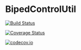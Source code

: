 # BipedControlUtil

[![Build Status](https://travis-ci.org/tkoolen/BipedControlUtil.jl.svg?branch=master)](https://travis-ci.org/tkoolen/BipedControlUtil.jl)

[![Coverage Status](https://coveralls.io/repos/tkoolen/BipedControlUtil.jl/badge.svg?branch=master&service=github)](https://coveralls.io/github/tkoolen/BipedControlUtil.jl?branch=master)

[![codecov.io](http://codecov.io/github/tkoolen/BipedControlUtil.jl/coverage.svg?branch=master)](http://codecov.io/github/tkoolen/BipedControlUtil.jl?branch=master)
